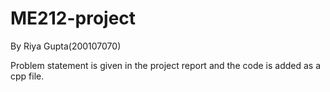 # ME212-project
By Riya Gupta(200107070)

Problem statement is given in the project report and the code is added as a cpp file.
